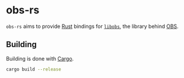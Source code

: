 # obs-rs

`obs-rs` aims to provide [Rust](https://rust-lang.org) bindings for [`libobs`](https://github.com/jp9000/obs-studio), the library behind [OBS](https://obsproject.com).

## Building

Building is done with [Cargo](https://crates.io).

```bash
cargo build --release
```
